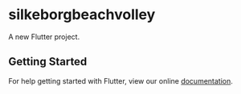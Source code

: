 # silkeborgbeachvolley

A new Flutter project.

## Getting Started

For help getting started with Flutter, view our online
[documentation](https://flutter.io/).
